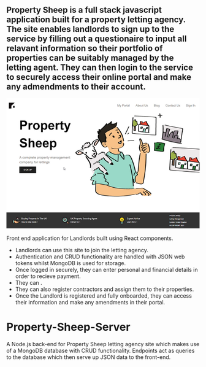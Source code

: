 ## Property Sheep is a full stack javascript application built for a property letting agency. The site enables landlords to sign up to the service by filling out a questionaire to input all relavant information so their portfolio of properties can be suitably managed by the letting agent. They can then login to the service to securely access their online portal and make any admendments to their account. 

<img src="./Thumbnail.png">

Front end application for Landlords built using React components.
- Landlords can use this site to join the letting agency.
- Authentication and CRUD functionality are handled with JSON web tokens whilst MongoDB is used for storage.
- Once logged in securely, they can enter personal and financial details in order to recieve payment.
- They can .
- They can also register contractors and assign them to their properties.
- Once the Landlord is registered and fully onboarded, they can access their information and make any amendments in their portal.


# Property-Sheep-Server
A Node.js back-end for Property Sheep letting agency site which makes use of a MongoDB database with CRUD functionality. 
Endpoints act as queries to the database which then serve up JSON data to the front-end. 
 


